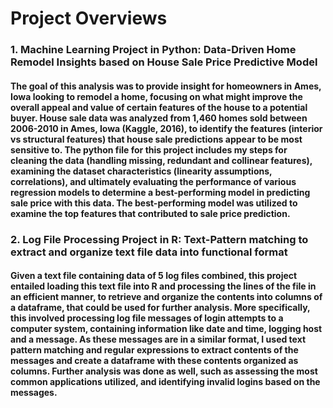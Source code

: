 # Project Overviews

### 1. Machine Learning Project in Python: Data-Driven Home Remodel Insights based on House Sale Price Predictive Model
#### The goal of this analysis was to provide insight for homeowners in Ames, Iowa looking to remodel a home, focusing on what might improve the overall appeal and value of certain features of the house to a potential buyer. House sale data was analyzed from 1,460 homes sold between 2006-2010 in Ames, Iowa (Kaggle, 2016), to identify the features (interior vs structural features) that house sale predictions appear to be most sensitive to. The python file for this project includes my steps for cleaning the data (handling missing, redundant and collinear features), examining the dataset characteristics (linearity assumptions, correlations), and ultimately evaluating the performance of various regression models to determine a best-performing model in predicting sale price with this data. The best-performing model was utilized to examine the top features that contributed to sale price prediction. 

### 2. Log File Processing Project in R: Text-Pattern matching to extract and organize text file data into functional format
#### Given a text file containing data of 5 log files combined, this project entailed loading this text file into R and processing the lines of the file in an efficient manner, to retrieve and organize the contents into columns of a dataframe, that could be used for further analysis. More specifically, this involved processing log file messages of login attempts to a computer system, containing information like date and time, logging host and a message. As these messages are in a similar format, I used text pattern matching and regular expressions to extract contents of the messages and create a dataframe with these contents organized as columns. Further analysis was done as well, such as assessing the most common applications utilized, and identifying invalid logins based on the messages.

